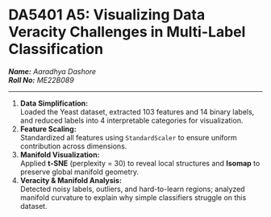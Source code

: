 # DA5401 A5: Visualizing Data Veracity Challenges in Multi-Label Classification

***Name:** Aaradhya Dashore* <br>
***Roll No:** ME22B089*

---

1. **Data Simplification:**  
   Loaded the Yeast dataset, extracted 103 features and 14 binary labels, and reduced labels into 4 interpretable categories for visualization.
2. **Feature Scaling:**  
   Standardized all features using `StandardScaler` to ensure uniform contribution across dimensions.
3. **Manifold Visualization:**  
   Applied **t-SNE** (perplexity = 30) to reveal local structures and **Isomap** to preserve global manifold geometry.
4. **Veracity & Manifold Analysis:**  
   Detected noisy labels, outliers, and hard-to-learn regions; analyzed manifold curvature to explain why simple classifiers struggle on this dataset.

